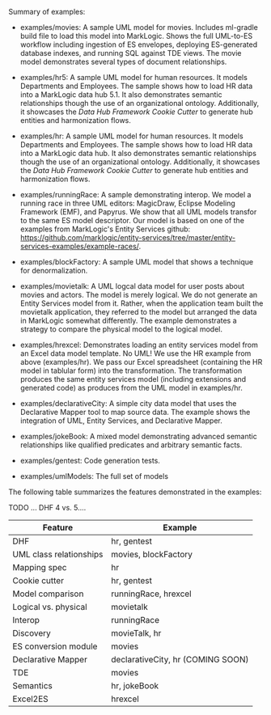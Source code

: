 Summary of examples:

- examples/movies: A sample UML model for movies. Includes ml-gradle build file to load this model into MarkLogic. Shows the full UML-to-ES workflow including ingestion of ES envelopes, deploying ES-generated database indexes, and running SQL against TDE views. The movie model demonstrates several types of document relationships. 
- examples/hr5: A sample UML model for human resources. It models Departments and Employees. The sample shows how to load HR data into a MarkLogic data hub 5.1. It also demonstrates semantic relationships though the use of an organizational ontology. Additionally, it showcases the *Data Hub Framework Cookie Cutter* to generate hub entities and harmonization flows. 


- examples/hr: A sample UML model for human resources. It models Departments and Employees. The sample shows how to load HR data into a MarkLogic data hub. It also demonstrates semantic relationships though the use of an organizational ontology. Additionally, it showcases the *Data Hub Framework Cookie Cutter* to generate hub entities and harmonization flows. 
- examples/runningRace: A sample demonstrating interop. We model a running race in three UML editors: MagicDraw, Eclipse Modeling Framework (EMF), and Papyrus. We show that all UML models transfor to the same ES model descriptor. Our model is based on one of the examples from MarkLogic's Entity Services github: <https://github.com/marklogic/entity-services/tree/master/entity-services-examples/example-races/>. 
- examples/blockFactory: A sample UML model that shows a technique for denormalization.
- examples/movietalk: A UML logcal data model for user posts about movies and actors. The model is merely logical. We do not generate an Entity Services model from it. Rather, when the application team built the movietalk application, they referred to the model but arranged the data in MarkLogic somewhat differently. The example demonstrates a strategy to compare the physical model to the logical model.  
- examples/hrexcel: Demonstrates loading an entity services model from an Excel data model template. No UML! We use the HR example from above (examples/hr). We pass our Excel spreadsheet (containing the HR model in tablular form) into the transformation. The transformation produces the same entity services model (including extensions and generated code) as produces from the UML model in examples/hr. 
- examples/declarativeCity: A simple city data model that uses the Declarative Mapper tool to map source data. The example shows the integration of UML, Entity Services, and Declarative Mapper. 
- examples/jokeBook: A mixed model demonstrating advanced semantic relationships like qualified predicates and arbitrary semantic facts.
- examples/gentest: Code generation tests.
- examples/umlModels: The full set of models

The following table summarizes the features demonstrated in the examples:

TODO ... DHF 4 vs. 5....

|Feature|Example|
|---|---|
|DHF|hr, gentest|
|UML class relationships|movies, blockFactory|
|Mapping spec|hr|
|Cookie cutter|hr, gentest|
|Model comparison|runningRace, hrexcel|
|Logical vs. physical|movietalk|
|Interop|runningRace|
|Discovery|movieTalk, hr|
|ES conversion module|movies|
|Declarative Mapper|declarativeCity, hr (COMING SOON)|
|TDE|movies|
|Semantics|hr, jokeBook|
|Excel2ES|hrexcel|
